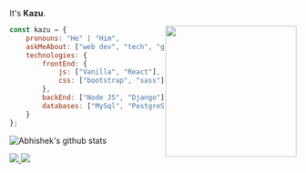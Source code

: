 
It's **Kazu**.


<img align='right' src="https://avatars.githubusercontent.com/u/89846718?v=4" width="230">


```javascript
const kazu = {
    pronouns: "He" | "Him",
    askMeAbout: ["web dev", "tech", "game"],
    technologies: {
        frontEnd: {
            js: ["Vanilla", "React"],
            css: ["bootstrap", "sass"]
        },
        backEnd: ["Node JS", "Django"],
        databases: ["MySql", "PostgreSQL", "MongoDB"],
    }
};
```

![Abhishek's github stats](https://github-readme-stats.vercel.app/api?username=Abhishek-Pokhrel&hide=contribs,prs&count_private=true&show_icons=true)

<a href="https://github.com/Abhishek-Pokhrel">
  <img src="https://img.shields.io/github/followers/Abhishek-Pokhrel">
</a>
<a href="https://github.com/Abhishek-Pokhrel/">
   <img src="https://komarev.com/ghpvc/?username=Abhishek-Pokhrel">
</a>


